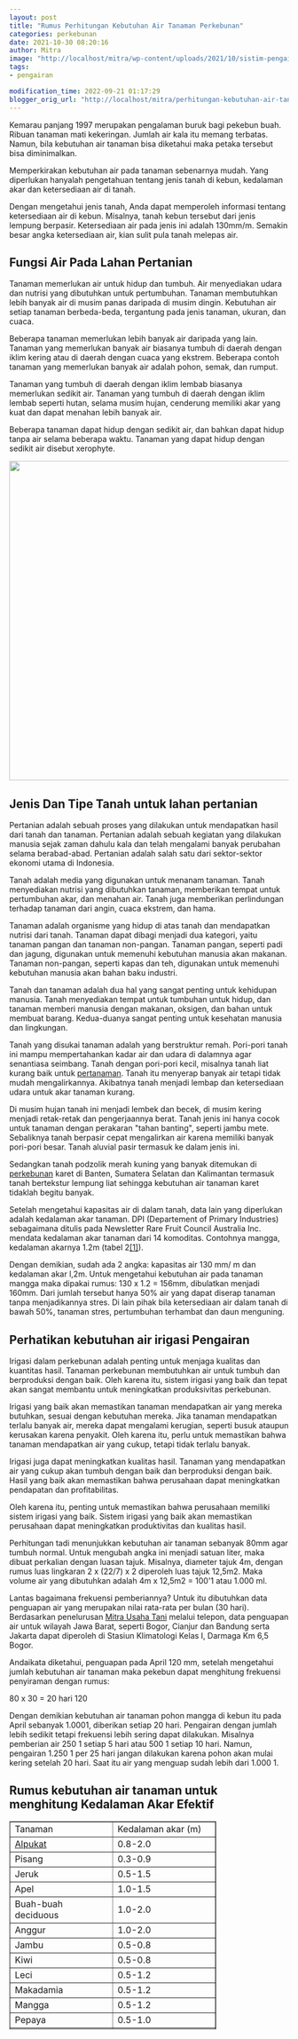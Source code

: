 ```yaml
---
layout: post
title: "Rumus Perhitungan Kebutuhan Air Tanaman Perkebunan"
categories: perkebunan
date: 2021-10-30 08:20:16
author: Mitra
image: "http://localhost/mitra/wp-content/uploads/2021/10/sistim-pengairan.jpg"
tags:
- pengairan

modification_time: 2022-09-21 01:17:29
blogger_orig_url: "http://localhost/mitra/perhitungan-kebutuhan-air-tanaman.html"
---
```


Kemarau panjang 1997 merupakan pengalaman buruk bagi pekebun buah. Ribuan tanaman mati kekeringan. Jumlah air kala itu memang terbatas. Namun, bila kebutuhan air tanaman bisa diketahui maka petaka tersebut bisa diminimalkan.

Memperkirakan kebutuhan air pada tanaman sebenarnya mudah. Yang diperlukan hanyalah pengetahuan tentang jenis tanah di kebun, kedalaman akar dan ketersediaan air di tanah.

Dengan mengetahui jenis tanah, Anda dapat memperoleh informasi tentang ketersediaan air di kebun. Misalnya, tanah kebun tersebut dari jenis lempung berpasir. Ketersediaan air pada jenis ini adalah 130mm/m. Semakin besar angka ketersediaan air, kian sulit pula tanah melepas air.
<h2>Fungsi Air Pada Lahan Pertanian</h2>
Tanaman memerlukan air untuk hidup dan tumbuh. Air menyediakan udara dan nutrisi yang dibutuhkan untuk pertumbuhan. Tanaman membutuhkan lebih banyak air di musim panas daripada di musim dingin. Kebutuhan air setiap tanaman berbeda-beda, tergantung pada jenis tanaman, ukuran, dan cuaca.

Beberapa tanaman memerlukan lebih banyak air daripada yang lain. Tanaman yang memerlukan banyak air biasanya tumbuh di daerah dengan iklim kering atau di daerah dengan cuaca yang ekstrem. Beberapa contoh tanaman yang memerlukan banyak air adalah pohon, semak, dan rumput.

Tanaman yang tumbuh di daerah dengan iklim lembab biasanya memerlukan sedikit air. Tanaman yang tumbuh di daerah dengan iklim lembab seperti hutan, selama musim hujan, cenderung memiliki akar yang kuat dan dapat menahan lebih banyak air.

Beberapa tanaman dapat hidup dengan sedikit air, dan bahkan dapat hidup tanpa air selama beberapa waktu. Tanaman yang dapat hidup dengan sedikit air disebut xerophyte.

<a href="http://127.0.0.1/mitra/wp-content/uploads/2021/10/pengairan.jpg"><img class="aligncenter wp-image-14562 size-large" src="http://127.0.0.1/mitra/wp-content/uploads/2021/10/pengairan-1024x576.jpg" alt="" width="1024" height="576" /></a>
<h2 id="Tanah">Jenis Dan Tipe Tanah untuk lahan pertanian</h2>
Pertanian adalah sebuah proses yang dilakukan untuk mendapatkan hasil dari tanah dan tanaman. Pertanian adalah sebuah kegiatan yang dilakukan manusia sejak zaman dahulu kala dan telah mengalami banyak perubahan selama berabad-abad. Pertanian adalah salah satu dari sektor-sektor ekonomi utama di Indonesia.

Tanah adalah media yang digunakan untuk menanam tanaman. Tanah menyediakan nutrisi yang dibutuhkan tanaman, memberikan tempat untuk pertumbuhan akar, dan menahan air. Tanah juga memberikan perlindungan terhadap tanaman dari angin, cuaca ekstrem, dan hama.

Tanaman adalah organisme yang hidup di atas tanah dan mendapatkan nutrisi dari tanah. Tanaman dapat dibagi menjadi dua kategori, yaitu tanaman pangan dan tanaman non-pangan. Tanaman pangan, seperti padi dan jagung, digunakan untuk memenuhi kebutuhan manusia akan makanan. Tanaman non-pangan, seperti kapas dan teh, digunakan untuk memenuhi kebutuhan manusia akan bahan baku industri.

Tanah dan tanaman adalah dua hal yang sangat penting untuk kehidupan manusia. Tanah menyediakan tempat untuk tumbuhan untuk hidup, dan tanaman memberi manusia dengan makanan, oksigen, dan bahan untuk membuat barang. Kedua-duanya sangat penting untuk kesehatan manusia dan lingkungan.

Tanah yang disukai tanaman adalah yang berstruktur remah. Pori-pori tanah ini mampu mempertahankan kadar air dan udara di dalamnya agar senantiasa seimbang. Tanah dengan pori-pori kecil, misalnya tanah liat kurang baik untuk <a class="wpil_keyword_link " title="pertanaman" href="http://127.0.0.1/mitra/pertanian" data-wpil-keyword-link="linked">pertanaman</a>. Tanah itu menyerap banyak air tetapi tidak mudah mengalirkannya. Akibatnya tanah menjadi lembap dan ketersediaan udara untuk akar tanaman kurang.

Di musim hujan tanah ini menjadi lembek dan becek, di musim kering menjadi retak-retak dan pengerjaannya berat. Tanah jenis ini hanya cocok untuk tanaman dengan perakaran "tahan banting", seperti jambu mete.
Sebaliknya tanah berpasir cepat mengalirkan air karena memiliki banyak pori-pori besar. Tanah aluvial pasir termasuk ke dalam jenis ini.

Sedangkan tanah podzolik merah kuning yang banyak ditemukan di <a class="wpil_keyword_link " title="perkebunan" href="http://127.0.0.1/mitra/perkebunan" data-wpil-keyword-link="linked">perkebunan</a> karet di Banten, Sumatera Selatan dan Kalimantan termasuk tanah bertekstur lempung liat sehingga <span class="keyword _ngcontent-hwx-100" aria-hidden="false">kebutuhan air tanaman</span> karet tidaklah begitu banyak.

Setelah mengetahui kapasitas air di dalam tanah, data lain yang diperlukan adalah kedalaman akar tanaman. DPI (Departement of Primary Industries) sebagaimana ditulis pada Newsletter Rare Fruit Council Australia Inc. mendata kedalaman akar tanaman dari 14 komoditas. Contohnya mangga, kedalaman akarnya 1.2m (tabel 2<a href="#footnote-1">[1]</a>).

Dengan demikian, sudah ada 2 angka: kapasitas air 130 mm/ m dan kedalaman akar l,2m. Untuk mengetahui kebutuhan air pada tanaman mangga maka dipakai rumus: 130 x 1.2 = 156mm, dibulatkan menjadi 160mm.
Dari jumlah tersebut hanya 50% air yang dapat diserap tanaman tanpa menjadikannya stres. Di lain pihak bila ketersediaan air dalam tanah di bawah 50%, tanaman stres, pertumbuhan terhambat dan daun menguning.
<h2 id="Pengairan">Perhatikan kebutuhan air irigasi Pengairan</h2>
Irigasi dalam perkebunan adalah penting untuk menjaga kualitas dan kuantitas hasil. Tanaman perkebunan membutuhkan air untuk tumbuh dan berproduksi dengan baik. Oleh karena itu, sistem irigasi yang baik dan tepat akan sangat membantu untuk meningkatkan produksivitas perkebunan.

Irigasi yang baik akan memastikan tanaman mendapatkan air yang mereka butuhkan, sesuai dengan kebutuhan mereka. Jika tanaman mendapatkan terlalu banyak air, mereka dapat mengalami kerugian, seperti busuk ataupun kerusakan karena penyakit. Oleh karena itu, perlu untuk memastikan bahwa tanaman mendapatkan air yang cukup, tetapi tidak terlalu banyak.

Irigasi juga dapat meningkatkan kualitas hasil. Tanaman yang mendapatkan air yang cukup akan tumbuh dengan baik dan berproduksi dengan baik. Hasil yang baik akan memastikan bahwa perusahaan dapat meningkatkan pendapatan dan profitabilitas.

Oleh karena itu, penting untuk memastikan bahwa perusahaan memiliki sistem irigasi yang baik. Sistem irigasi yang baik akan memastikan perusahaan dapat meningkatkan produktivitas dan kualitas hasil.

Perhitungan tadi menunjukkan kebutuhan air tanaman sebanyak 80mm agar tumbuh normal. Untuk mengubah angka ini menjadi satuan liter, maka dibuat perkalian dengan luasan tajuk. Misalnya, diameter tajuk 4m, dengan rumus luas lingkaran 2 x (22/7) x 2 diperoleh luas tajuk 12,5m2. Maka volume air yang dibutuhkan adalah 4m x 12,5m2 = 100'1 atau 1.000 ml.

Lantas bagaimana frekuensi pemberiannya? Untuk itu dibutuhkan data penguapan air yang merupakan nilai rata-rata per bulan (30 hari). Berdasarkan penelurusan <a href="http://127.0.0.1/mitra">Mitra Usaha Tani</a> melalui telepon, data penguapan air untuk wilayah Jawa Barat, seperti Bogor, Cianjur dan Bandung serta Jakarta dapat diperoleh di Stasiun Klimatologi Kelas I, Darmaga Km 6,5 Bogor.

Andaikata diketahui, penguapan pada April 120 mm, setelah mengetahui jumlah kebutuhan air tanaman maka pekebun dapat menghitung frekuensi penyiraman dengan rumus:

80 x 30 = 20 hari 120

Dengan demikian kebutuhan air tanaman pohon mangga di kebun itu pada April sebanyak 1.0001, diberikan setiap 20 hari. Pengairan dengan jumlah lebih sedikit tetapi frekuensi lebih sering dapat dilakukan. Misalnya pemberian air 250 1 setiap 5 hari atau 500 1 setiap 10 hari. Namun, pengairan 1.250 1 per 25 hari jangan dilakukan karena pohon akan mulai kering setelah 20 hari. Saat itu air yang menguap sudah lebih dari 1.000 1.
<h2>R<span class="keyword _ngcontent-hwx-100" aria-hidden="false">umus kebutuhan air tanaman untuk menghitung </span>Kedalaman Akar Efektif</h2>
<table id="footnote-1" style="height: 375px; width: 74.0849%; border-collapse: collapse;" border="1">
<tbody>
<tr style="height: 26px;">
<td style="width: 50%; height: 26px;">Tanaman</td>
<td style="width: 50%; height: 26px;">Kedalaman akar (m)</td>
</tr>
<tr style="height: 26px;">
<td style="width: 50%; height: 26px;"><a class="wpil_keyword_link " title="Alpukat" href="http://127.0.0.1/mitra/topik/alpukat" data-wpil-keyword-link="linked">Alpukat</a></td>
<td style="width: 50%; height: 26px;">0.8-2.0</td>
</tr>
<tr style="height: 26px;">
<td style="width: 50%; height: 26px;">Pisang</td>
<td style="width: 50%; height: 26px;">0.3-0.9</td>
</tr>
<tr style="height: 26px;">
<td style="width: 50%; height: 26px;">Jeruk</td>
<td style="width: 50%; height: 26px;">0.5-1.5</td>
</tr>
<tr style="height: 26px;">
<td style="width: 50%; height: 26px;">Apel</td>
<td style="width: 50%; height: 26px;">1.0-1.5</td>
</tr>
<tr style="height: 26px;">
<td style="width: 50%; height: 26px;">Buah-buah deciduous</td>
<td style="width: 50%; height: 26px;">1.0-2.0</td>
</tr>
<tr style="height: 26px;">
<td style="width: 50%; height: 26px;">Anggur</td>
<td style="width: 50%; height: 26px;">1.0-2.0</td>
</tr>
<tr style="height: 26px;">
<td style="width: 50%; height: 26px;">Jambu</td>
<td style="width: 50%; height: 26px;">0.5-0.8</td>
</tr>
<tr style="height: 26px;">
<td style="width: 50%; height: 26px;">Kiwi</td>
<td style="width: 50%; height: 26px;">0.5-0.8</td>
</tr>
<tr style="height: 26px;">
<td style="width: 50%; height: 26px;">Leci</td>
<td style="width: 50%; height: 26px;">0.5-1.2</td>
</tr>
<tr style="height: 26px;">
<td style="width: 50%; height: 26px;">Makadamia</td>
<td style="width: 50%; height: 26px;">0.5-1.2</td>
</tr>
<tr style="height: 26px;">
<td style="width: 50%; height: 26px;">Mangga</td>
<td style="width: 50%; height: 26px;">0.5-1.2</td>
</tr>
<tr style="height: 26px;">
<td style="width: 50%; height: 26px;">Pepaya</td>
<td style="width: 50%; height: 26px;">0.5-1.0</td>
</tr>
<tr style="height: 26px;">
<td style="width: 50%; height: 26px;">Markisa</td>
<td style="width: 50%; height: 26px;">0.5-0.8</td>
</tr>
<tr style="height: 26px;">
<td style="width: 50%; height: 26px;">Pecan</td>
<td style="width: 50%; height: 26px;">1.0-1.5</td>
</tr>
</tbody>
</table>
&nbsp;
